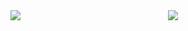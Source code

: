 <div style="display: flex;width:100%;justify-content: space-between;"> 
<img style="flex: 1;"  src="https://github-readme-stats.vercel.app/api?username=Richard-Choooou&show_icons=true&hide=contribs&count_private=true&include_all_commits=true" />
<img style="flex: 1;"  src="https://github-readme-stats.vercel.app/api/top-langs/?username=Richard-Choooou&layout=compact&count_private=true" />
</div>

